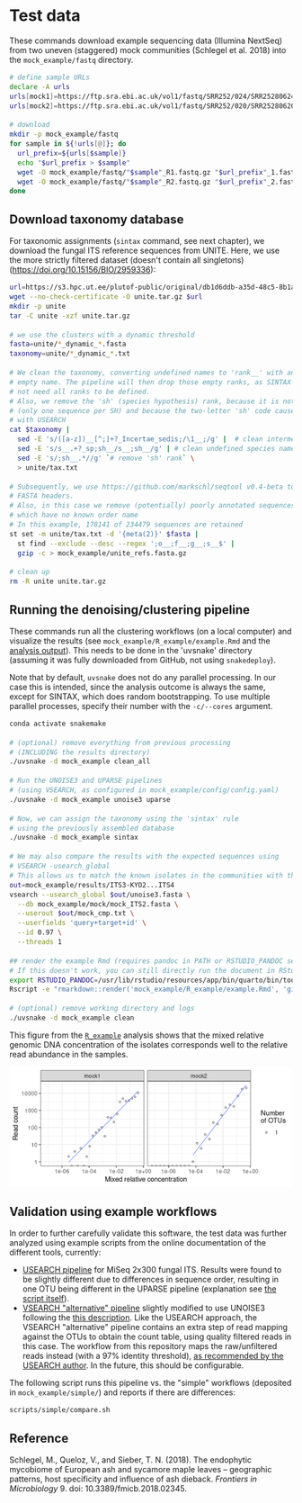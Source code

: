 # Test data

These commands download example sequencing data (Illumina NextSeq) from two uneven (staggered) mock communities (Schlegel et al. 2018) into the `mock_example/fastq` directory.

```sh
# define sample URLs
declare -A urls
urls[mock1]=https://ftp.sra.ebi.ac.uk/vol1/fastq/SRR252/024/SRR25280624/SRR25280624
urls[mock2]=https://ftp.sra.ebi.ac.uk/vol1/fastq/SRR252/020/SRR25280620/SRR25280620

# download
mkdir -p mock_example/fastq
for sample in ${!urls[@]}; do
  url_prefix=${urls[$sample]}
  echo "$url_prefix > $sample"
  wget -O mock_example/fastq/"$sample"_R1.fastq.gz "$url_prefix"_1.fastq.gz
  wget -O mock_example/fastq/"$sample"_R2.fastq.gz "$url_prefix"_2.fastq.gz
done
```

## Download taxonomy database

For taxonomic assignments (`sintax` command, see next chapter), we download the fungal ITS reference sequences from UNITE. Here, we use the more strictly filtered dataset (doesn't contain all singletons) (https://doi.org/10.15156/BIO/2959336):

```sh
url=https://s3.hpc.ut.ee/plutof-public/original/db1d6ddb-a35d-48c5-8b1a-ad9dd3310c6d.tgz
wget --no-check-certificate -O unite.tar.gz $url
mkdir -p unite
tar -C unite -xzf unite.tar.gz

# we use the clusters with a dynamic threshold
fasta=unite/*_dynamic_*.fasta
taxonomy=unite/*_dynamic_*.txt

# We clean the taxonomy, converting undefined names to 'rank__' with an
# empty name. The pipeline will then drop those empty ranks, as SINTAX does
# not need all ranks to be defined.
# Also, we remove the 'sh' (species hypothesis) rank, because it is not needed
# (only one sequence per SH) and because the two-letter 'sh' code causes problems
# with USEARCH
cat $taxonomy |
  sed -E 's/([a-z])__[^;]+?_Incertae_sedis;/\1__;/g' |  # clean intermediate ranks
  sed -E 's/s__.+?_sp;sh__/s__;sh__/g' | # clean undefined species names
  sed -E 's/;sh__.*//g' `# remove 'sh' rank` \
  > unite/tax.txt

# Subsequently, we use https://github.com/markschl/seqtool v0.4-beta to add the taxonomy to the
# FASTA headers.
# Also, in this case we remove (potentially) poorly annotated sequences,
# which have no known order name
# In this example, 178141 of 234479 sequences are retained
st set -m unite/tax.txt -d '{meta(2)}' $fasta |
  st find --exclude --desc --regex ';o__;f__;g__;s__$' |
  gzip -c > mock_example/unite_refs.fasta.gz

# clean up
rm -R unite unite.tar.gz
```

## Running the denoising/clustering pipeline

These commands run all the clustering workflows (on a local computer) and visualize the results (see `mock_example/R_example/example.Rmd` and the [analysis output](R_example/example.md)). This needs to be done in the 'uvsnake' directory (assuming it was fully downloaded from GitHub, not using `snakedeploy`).

Note that by default, `uvsnake` does not do any parallel processing. In our case this is intended, since the analysis outcome is always the same, except for SINTAX, which does random bootstrapping. To use multiple parallel processes, specify their number with the `-c/--cores` argument. 


```sh
conda activate snakemake

# (optional) remove everything from previous processing
# (INCLUDING the results directory)
./uvsnake -d mock_example clean_all

# Run the UNOISE3 and UPARSE pipelines
# (using VSEARCH, as configured in mock_example/config/config.yaml)
./uvsnake -d mock_example unoise3 uparse

# Now, we can assign the taxonomy using the 'sintax' rule
# using the previously assembled database
./uvsnake -d mock_example sintax

# We may also compare the results with the expected sequences using
# VSEARCH -usearch_global
# This allows us to match the known isolates in the communities with the observed OTUs
out=mock_example/results/ITS3-KYO2...ITS4
vsearch --usearch_global $out/unoise3.fasta \
  --db mock_example/mock/mock_ITS2.fasta \
  --userout $out/mock_cmp.txt \
  --userfields 'query+target+id' \
  --id 0.97 \
  --threads 1

## render the example Rmd (requires pandoc in PATH or RSTUDIO_PANDOC set, here for Ubuntu)
# If this doesn't work, you can still directly run the document in RStudio
export RSTUDIO_PANDOC=/usr/lib/rstudio/resources/app/bin/quarto/bin/tools
Rscript -e "rmarkdown::render('mock_example/R_example/example.Rmd', 'github_document')"

# (optional) remove working directory and logs
./uvsnake -d mock_example clean
```

This figure from the [`R_example`](R_example/example.md) analysis shows that the mixed relative genomic DNA concentration of the isolates corresponds well to the relative read abundance in the samples.

![mock comparison](R_example/example_files/figure-gfm/unnamed-chunk-5-1.png)


## Validation using example workflows

In order to further carefully validate this software, the test data was further analyzed using example scripts from the online documentation of the different tools, currently:

* [USEARCH pipeline](https://www.drive5.com/usearch/manual/ex_miseq_its.html) for MiSeq 2x300 fungal ITS. Results were found to be slightly different due to differences in sequence order, resulting in one OTU being different in the UPARSE pipeline (explanation see [the script itself](../scripts/simple/compare.sh)).
* [VSEARCH "alternative" pipeline](https://github.com/torognes/vsearch/wiki/Alternative-VSEARCH-pipeline/c4859786f05bba35d8c306de4a3d64fea40d9dbf) slightly modified to use UNOISE3 following the [this description](https://github.com/torognes/vsearch/pull/283). Like the USEARCH approach, the VSEARCH "alternative" pipeline contains an extra step of read mapping against the OTUs to obtain the count table, using quality filtered reads in this case. The workflow from this repository maps the raw/unfiltered reads instead (with a 97% identity threshold), [as recommended by the USEARCH author](https://www.drive5.com/usearch/manual/cmd_otutab.html). In the future, this should be configurable.

The following script runs this pipeline vs. the "simple" workflows (deposited in `mock_example/simple/`) and reports if there are differences:

```sh
scripts/simple/compare.sh
```

## Reference

Schlegel, M., Queloz, V., and Sieber, T. N. (2018). The endophytic mycobiome of European ash and sycamore maple leaves – geographic patterns, host specificity and influence of ash dieback. *Frontiers in Microbiology* 9. doi: 10.3389/fmicb.2018.02345.
